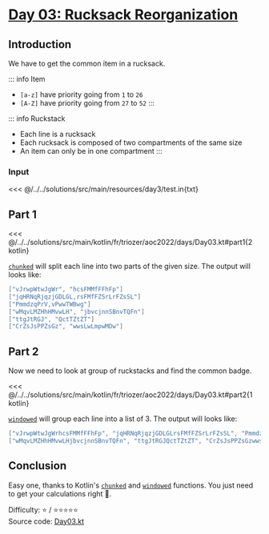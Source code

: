 # [Day 03: Rucksack Reorganization](https://adventofcode.com/2022/day/3)

## Introduction

We have to get the common item in a rucksack.

::: info Item

- `[a-z]` have priority going from `1` to `26`
- `[A-Z]` have priority going from `27` to `52`
  :::

::: info Ruckstack

- Each line is a rucksack
- Each rucksack is composed of two compartments of the same size
- An item can only be in one compartment
  :::

### Input

<<< @/../../solutions/src/main/resources/day3/test.in{txt}

## Part 1

<<< @/../../solutions/src/main/kotlin/fr/triozer/aoc2022/days/Day03.kt#part1{2 kotlin}

[`chunked`](https://kotlinlang.org/api/latest/jvm/stdlib/kotlin.collections/chunked.html) will split each line into two
parts of the given size. The output will looks like:

```kotlin
["vJrwpWtwJgWr", "hcsFMMfFFhFp"]
["jqHRNqRjqzjGDLGL,rsFMfFZSrLrFZsSL"]
["PmmdzqPrV,vPwwTWBwg"]
["wMqvLMZHhHMvwLH", "jbvcjnnSBnvTQFn"]
["ttgJtRGJ", "QctTZtZT"]
["CrZsJsPPZsGz", "wwsLwLmpwMDw"]
```

## Part 2

Now we need to look at group of ruckstacks and find the common badge.

<<< @/../../solutions/src/main/kotlin/fr/triozer/aoc2022/days/Day03.kt#part2{1 kotlin}

[`windowed`](https://kotlinlang.org/api/latest/jvm/stdlib/kotlin.collections/windowed.html) will group each line into a
list of 3. The output will looks like:

```kotlin
["vJrwpWtwJgWrhcsFMMfFFhFp", "jqHRNqRjqzjGDLGLrsFMfFZSrLrFZsSL", "PmmdzqPrVvPwwTWBwg"]
["wMqvLMZHhHMvwLHjbvcjnnSBnvTQFn", "ttgJtRGJQctTZtZT", "CrZsJsPPZsGzwwsLwLmpwMDw"]
```

## Conclusion

Easy one, thanks to Kotlin's [`chunked`](https://kotlinlang.org/api/latest/jvm/stdlib/kotlin.collections/chunked.html)
and [`windowed`](https://kotlinlang.org/api/latest/jvm/stdlib/kotlin.collections/windowed.html) functions.
You just need to get your calculations right 🥹.

Difficulty:️ ⭐️ / ⭐️⭐️⭐️⭐️⭐️\
Source
code: [Day03.kt](https://github.com/triozer/aoc-2022/tree/main/solutions/src/main/kotlin/fr/triozer/aoc2022/days/Day03.kt)
